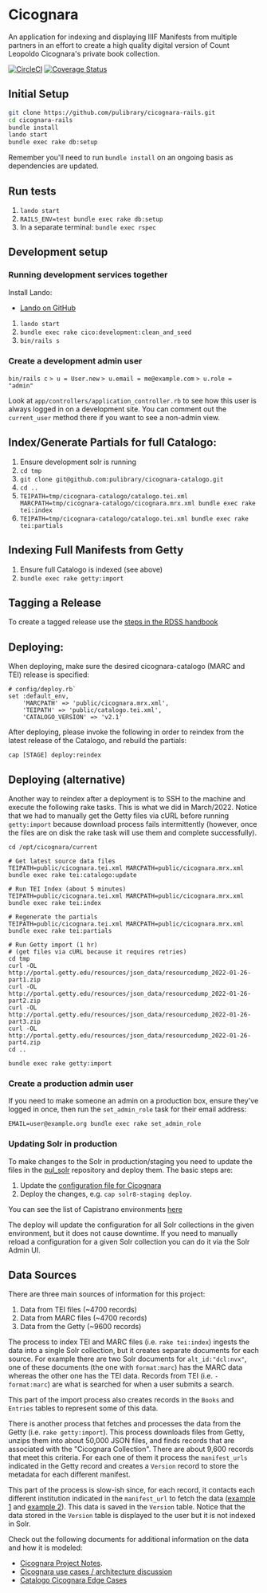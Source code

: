 # Cicognara

An application for indexing and displaying IIIF Manifests from multiple partners
in an effort to create a high quality digital version of Count Leopoldo Cicognara's private
book collection.

[![CircleCI](https://circleci.com/gh/pulibrary/cicognara-rails.svg?style=svg)](https://circleci.com/gh/pulibrary/cicognara-rails)
[![Coverage Status](https://coveralls.io/repos/pulibrary/cicognara-rails/badge.svg?branch=main&service=github)](https://coveralls.io/github/pulibrary/cicognara-rails?branch=main)


## Initial Setup

```sh
git clone https://github.com/pulibrary/cicognara-rails.git
cd cicognara-rails
bundle install
lando start
bundle exec rake db:setup
```

Remember you'll need to run `bundle install` on an ongoing basis as dependencies are updated.


## Run tests

1. `lando start`
1. `RAILS_ENV=test bundle exec rake db:setup`
3. In a separate terminal: `bundle exec rspec`

## Development setup

### Running development services together

Install Lando:

* [Lando on GitHub](https://github.com/lando/lando/releases)

1. `lando start`
2. `bundle exec rake cico:development:clean_and_seed`
3. `bin/rails s`

### Create a development admin user

`bin/rails c`
`> u = User.new`
`> u.email = me@example.com`
`> u.role = "admin"`

Look at `app/controllers/application_controller.rb` to see how this user is
always logged in on a development site. You can comment out the `current_user`
method there if you want to see a non-admin view.

## Index/Generate Partials for full Catalogo:

1. Ensure development solr is running
2. `cd tmp`
3. `git clone git@github.com:pulibrary/cicognara-catalogo.git`
4. `cd ..`
5. `TEIPATH=tmp/cicognara-catalogo/catalogo.tei.xml MARCPATH=tmp/cicognara-catalogo/cicognara.mrx.xml bundle exec rake tei:index`
6. `TEIPATH=tmp/cicognara-catalogo/catalogo.tei.xml bundle exec rake tei:partials`

## Indexing Full Manifests from Getty

1. Ensure full Catalogo is indexed (see above)
2. `bundle exec rake getty:import`

## Tagging a Release

To create a tagged release use the [steps in the RDSS handbook](https://github.com/pulibrary/rdss-handbook/blob/main/release_process.md)

## Deploying:
When deploying, make sure the desired cicognara-catalogo (MARC and TEI) release is specified:
```
# config/deploy.rb`
set :default_env,
    'MARCPATH' => 'public/cicognara.mrx.xml',
    'TEIPATH' => 'public/catalogo.tei.xml',
    'CATALOGO_VERSION' => 'v2.1'
```

After deploying, please invoke the following in order to reindex from the latest release of the Catalogo, and rebuild the partials:
```
cap [STAGE] deploy:reindex
```

## Deploying (alternative)
Another way to reindex after a deployment is to SSH to the machine and execute the following rake tasks. This is what we did in March/2022. Notice that we had to manually get the Getty files via cURL before running `getty:import` because download process fails intermittently (however, once the files are on disk the rake task will use them and complete successfully).

```
cd /opt/cicognara/current

# Get latest source data files
TEIPATH=public/cicognara.tei.xml MARCPATH=public/cicognara.mrx.xml bundle exec rake tei:catalogo:update

# Run TEI Index (about 5 minutes)
TEIPATH=public/cicognara.tei.xml MARCPATH=public/cicognara.mrx.xml bundle exec rake tei:index

# Regenerate the partials
TEIPATH=public/cicognara.tei.xml MARCPATH=public/cicognara.mrx.xml bundle exec rake tei:partials

# Run Getty import (1 hr)
# (get files via cURL because it requires retries)
cd tmp
curl -OL http://portal.getty.edu/resources/json_data/resourcedump_2022-01-26-part1.zip
curl -OL http://portal.getty.edu/resources/json_data/resourcedump_2022-01-26-part2.zip
curl -OL http://portal.getty.edu/resources/json_data/resourcedump_2022-01-26-part3.zip
curl -OL http://portal.getty.edu/resources/json_data/resourcedump_2022-01-26-part4.zip
cd ..

bundle exec rake getty:import
```

### Create a production admin user

If you need to make someone an admin on a production box, ensure they've logged in once, then run the `set_admin_role` task for their email address:

`EMAIL=user@example.org bundle exec rake set_admin_role`

### Updating Solr in production
To make changes to the Solr in production/staging you need to update the files in the [pul_solr](https://github.com/pulibrary/pul_solr) repository and deploy them. The basic steps are:

1. Update the [configuration file for Cicognara](https://github.com/pulibrary/pul_solr/tree/main/solr_configs/cicognara)
2. Deploy the changes, e.g. `cap solr8-staging deploy`.

You can see the list of Capistrano environments [here](https://github.com/pulibrary/pul_solr/tree/main/config/deploy)

The deploy will update the configuration for all Solr collections in the given environment, but it does not cause downtime. If you need to manually reload a configuration for a given Solr collection you can do it via the Solr Admin UI.

## Data Sources

There are three main sources of information for this project:
1. Data from TEI files (~4700 records)
2. Data from MARC files (~4700 records)
3. Data from the Getty (~9600 records)

The process to index TEI and MARC files (i.e. `rake tei:index`) ingests the data into a single Solr collection, but it creates
separate documents for each source. For example there are two Solr documents for `alt_id:"dcl:nvx"`, one of these documents
(the one with `format:marc`) has the MARC data whereas the other one has the TEI data. Records from TEI (i.e. `-format:marc`)
are what is searched for when a user submits a search.

This part of the import process also creates records in the `Books` and `Entries` tables to represent some of this data.

There is another process that fetches and processes the data from the Getty (i.e. `rake getty:import`). This process downloads
files from Getty, unzips them into about 50,000 JSON files, and finds records that are associated with the "Cicognara Collection".
There are about 9,600 records that meet this criteria. For each one of them it process the `manifest_urls` indicated in the Getty
record and creates a `Version` record to store the metadata for each different manifest.

This part of the process is slow-ish since, for each record, it contacts each different institution indicated in the `manifest_url`
to fetch the data ([example 1](https://figgy.princeton.edu/concern/scanned_resources/b9aba758-ce0e-47ef-a2f0-8c1273c60829/manifest)
and [example 2](https://digi.ub.uni-heidelberg.de/diglit/iiif/passeri1770/manifest.json)). This data is saved in the `Version` table.
Notice that the data stored in the `Version` table is displayed to the user but it is not indexed in Solr.

Check out the following documents for additional information on the data and how it is modeled:
* [Cicognara Project Notes](https://docs.google.com/document/d/1uyH_RPJcpYwYPOC6wnH888YkTCz-VJiLg30HYhblOUs/edit#).
* [Cicognara use cases / architecture discussion](https://docs.google.com/document/d/1hpMqtwGgwhK-VwJHNXuklObNPwBfo_OzveUxhELIydU/edit)
* [Catalogo Cicognara Edge Cases](https://github.com/pulibrary/cicognara-rails/wiki#catalogo-cicognara-edge-cases)
